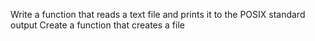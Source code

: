 Write a function that reads a text file and prints it to the POSIX standard output
Create a function that creates a file

